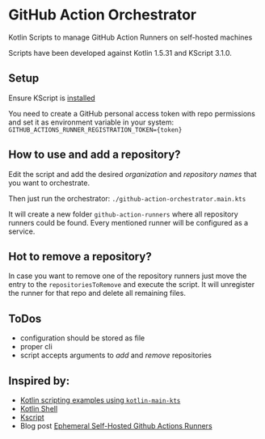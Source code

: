 # GitHub Action Orchestrator

Kotlin Scripts to manage GitHub Action Runners on self-hosted machines

Scripts have been developed against Kotlin 1.5.31 and KScript 3.1.0.

## Setup

Ensure KScript is [installed](https://github.com/holgerbrandl/kscript#installation)

You need to create a GitHub personal access token with repo permissions and set it as environment variable in your system: `GITHUB_ACTIONS_RUNNER_REGISTRATION_TOKEN={token}`

## How to use and add a repository?

Edit the script and add the desired *organization* and *repository names* that you want to orchestrate.

Then just run the orchestrator: `./github-action-orchestrator.main.kts`

It will create a new folder `github-action-runners` where all repository runners could be found. Every mentioned runner will be configured as a service.

## Hot to remove a repository?

In case you want to remove one of the repository runners just move the entry to the `repositoriesToRemove` and execute the script. It will unregister the runner for that repo and delete all remaining files.

## ToDos

- configuration should be stored as file
- proper cli
- script accepts arguments to *add* and *remove* repositories

## Inspired by:

- [Kotlin scripting examples using `kotlin-main-kts`](https://github.com/Kotlin/kotlin-script-examples)
- [Kotlin Shell](https://github.com/jakubriegel/kotlin-shell)
- [Kscript](https://github.com/holgerbrandl/kscript)
- Blog post [Ephemeral Self-Hosted Github Actions Runners](https://dev.to/wayofthepie/ephemeral-self-hosted-github-actions-runners-1h5m)

